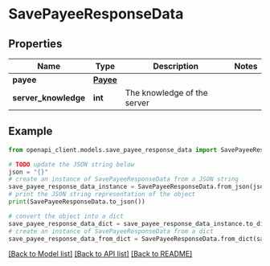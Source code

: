 # SavePayeeResponseData


## Properties

Name | Type | Description | Notes
------------ | ------------- | ------------- | -------------
**payee** | [**Payee**](Payee.md) |  | 
**server_knowledge** | **int** | The knowledge of the server | 

## Example

```python
from openapi_client.models.save_payee_response_data import SavePayeeResponseData

# TODO update the JSON string below
json = "{}"
# create an instance of SavePayeeResponseData from a JSON string
save_payee_response_data_instance = SavePayeeResponseData.from_json(json)
# print the JSON string representation of the object
print(SavePayeeResponseData.to_json())

# convert the object into a dict
save_payee_response_data_dict = save_payee_response_data_instance.to_dict()
# create an instance of SavePayeeResponseData from a dict
save_payee_response_data_from_dict = SavePayeeResponseData.from_dict(save_payee_response_data_dict)
```
[[Back to Model list]](../README.md#documentation-for-models) [[Back to API list]](../README.md#documentation-for-api-endpoints) [[Back to README]](../README.md)


